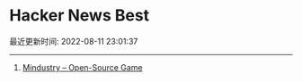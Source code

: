 # Hacker News Best

最近更新时间: 2022-08-11 23:01:37

--- 
1. [Mindustry – Open-Source Game](https://mindustrygame.github.io/) 
